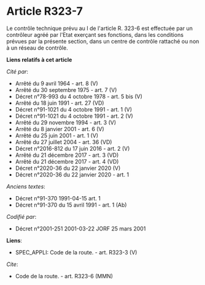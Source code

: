 # Article R323-7

Le contrôle technique prévu au I de l'article R. 323-6 est effectuée par un contrôleur agréé par l'Etat exerçant ses
fonctions, dans les conditions prévues par la présente section, dans un centre de contrôle rattaché ou non à un réseau de
contrôle.

**Liens relatifs à cet article**

_Cité par_:

  - Arrêté du 9 avril 1964 - art. 8 (V)
  - Arrêté du 30 septembre 1975 - art. 7 (V)
  - Décret n°78-993 du 4 octobre 1978 - art. 5 bis (V)
  - Arrêté du 18 juin 1991 - art. 27 (VD)
  - Décret n°91-1021 du 4 octobre 1991 - art. 1 (V)
  - Décret n°91-1021 du 4 octobre 1991 - art. 2 (V)
  - Arrêté du 29 novembre 1994 - art. 3 (V)
  - Arrêté du 8 janvier 2001 - art. 6 (V)
  - Arrêté du 25 juin 2001 - art. 1 (V)
  - Arrêté du 27 juillet 2004 - art. 36 (VD)
  - Décret n°2016-812 du 17 juin 2016 - art. 2 (V)
  - Arrêté du 21 décembre 2017 - art. 3 (VD)
  - Arrêté du 21 décembre 2017 - art. 4 (VD)
  - Décret n°2020-36 du 22 janvier 2020 (V)
  - Décret n°2020-36 du 22 janvier 2020 - art. 1

_Anciens textes_:

  - Décret n°91-370 1991-04-15 art. 1
  - Décret n°91-370 du 15 avril 1991 - art. 1 (Ab)

_Codifié par_:

  - Décret n°2001-251 2001-03-22 JORF 25 mars 2001

**Liens**:

  - SPEC_APPLI: Code de la route. - art. R323-3 (V)

_Cite_:

  - Code de la route. - art. R323-6 (MMN)
